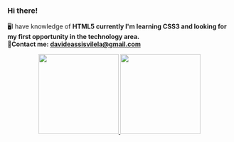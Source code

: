 ### Hi there!
🖥️I have knowledge of <strong>HTML5<strong/> currently I'm learning <strong>CSS3<strong/> and looking for my first opportunity in the technology area. <br>
📧Contact me: davideassisvilela@gmail.com
  
  <div align="center">
  <a href="https://github.com/DavideAssisVilela">
  <img height="180em" src="https://github-readme-stats.vercel.app/api?username=DavideAssisVilela&show_icons=false&theme=dark&include_all_commits=true&count_private=true"/>
  <img height="180em" src="https://github-readme-stats.vercel.app/api/top-langs/?username=DavideAssisVilela&layout=compact&langs_count=7&theme=dark"/>
</div>
    
